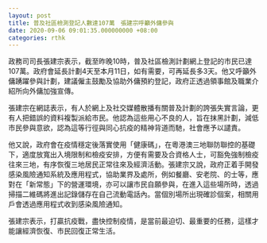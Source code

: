 ```yaml
---
layout: post
title: 普及社區檢測登記人數達107萬　張建宗呼籲外傭參與
date: 2020-09-06 09:01:35.000000000 +08:00
categories: rthk
---
```


政務司司長張建宗表示，截至昨晚10時，普及社區檢測計劃網上登記的市民已達107萬。政府會延長計劃4天至本月11日，如有需要，可再延長多3天。他又呼籲外傭踴躍參與計劃，建議僱主鼓勵及協助外傭預約登記，政府正透過領事館及職業介紹所向外傭加強宣傳。

張建宗在網誌表示，有人於網上及社交媒體散播有關普及計劃的誇張失實言論，更有人把錯誤的資料複製派給市民。他認為這些用心不良的人，旨在抹黑計劃，減低市民參與意欲，認為這等行徑與同心抗疫的精神背道而馳，社會應予以譴責。

他又說，政府會在疫情穩定後落實使用「健康碼」，在粵港澳三地聯防聯控的基礎下，適度放寬出入境限制和檢疫安排，方便有需要及合資格人士，可豁免強制檢疫往來三地，有序恢復三地居民正常往來及經濟活動。張建宗又說，政府正着手開發感染風險通知系統及應用程式，協助業界及處所，例如餐廳、安老院、的士等，應對在「新常態」下的營運環境，亦可以讓市民自願參與，在進入這些場所時，透過掃描二維碼將進出記錄儲存在自己流動電話內。當個別場所出現確診個案，相關用戶會透過應用程式收到感染風險通知。

張建宗表示，打贏抗疫戰，盡快控制疫情，是當前最迫切、最重要的任務，這樣才能讓經濟恢復、市民回復正常生活。
